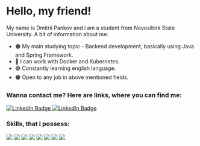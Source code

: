 # Hello, my friend!
My name is Dmitrii Pankov and i am a student from Novosibirk State University. A bit of information about me:
- 🟠 My main studying topic - Backend development, basically using Java and Spring Framework.
- 🔵 I can work with Docker and Kubernetes.
- 🟣 Constantly learning english language.
- 🟤 Open to any job in above mentioned fields.

### Wanna contact me? Here are links, where you can find me:

<div id="badges">
  <a href="https://t.me/DragonFlameStrike">
    <img src="https://img.shields.io/badge/Telegram-blue?style=for-the-badge&logo=telegram&logoColor=white" alt="LinkedIn Badge"/>
  </a>
  <a href="https://vk.com/dimaggiopankov">
    <img src="https://img.shields.io/badge/VK-blue?style=for-the-badge&logo=VK&logoColor=white" alt="LinkedIn Badge"/>
  </a>

### Skills, that i possess:
![](https://img.shields.io/badge/C-informational?style=flat_square&logo=C&textColor=white&logoColor=white&color=FCA854)
![](https://img.shields.io/badge/C++-informational?style=flat_square&logo=Cplusplus&textColor=white&logoColor=white&color=FCA854)
![](https://img.shields.io/badge/Java-informational?style=flat_square&logo=Java&textColor=white&logoColor=white&color=FCA854)
![](https://img.shields.io/badge/Go-informational?style=flat_square&logo=Go&textColor=white&logoColor=white&color=FCA854)
![](https://img.shields.io/badge/PostgreSQL-informational?style=flat_square&logo=PostgreSQL&textColor=white&logoColor=white&color=7A59FC)
![](https://img.shields.io/badge/Spring-informational?style=flat_square&logo=Spring&textColor=white&logoColor=white&color=7A59FC)
![](https://img.shields.io/badge/Docker-informational?style=flat_square&logo=Docker&textColor=white&logoColor=white&color=7A59FC)
![](https://img.shields.io/badge/Kubernetes-informational?style=flat_square&logo=Kubernetes&textColor=white&logoColor=white&color=7A59FC)
